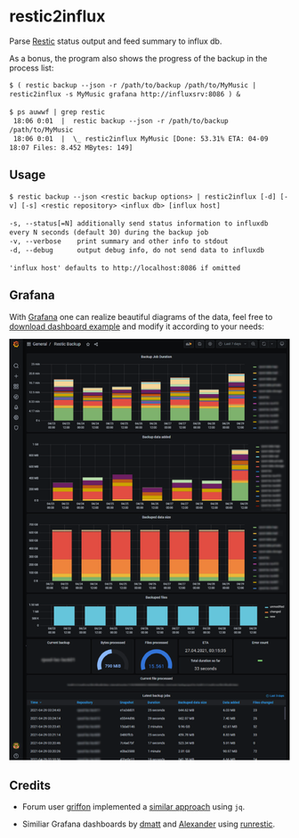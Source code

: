 # restic2influx

Parse [Restic](https://restic.net/) status output and feed summary to influx db.

As a bonus, the program also shows the progress of the backup in the process list:
```
$ ( restic backup --json -r /path/to/backup /path/to/MyMusic | restic2influx -s MyMusic grafana http://influxsrv:8086 ) &

$ ps auwwf | grep restic
 18:06 0:01  |  restic backup --json -r /path/to/backup /path/to/MyMusic
 18:06 0:01  |  \_ restic2influx MyMusic [Done: 53.31% ETA: 04-09 18:07 Files: 8.452 MBytes: 149]
```

## Usage

```
$ restic backup --json <restic backup options> | restic2influx [-d] [-v] [-s] <restic repository> <influx db> [influx host]

-s, --status[=N] additionally send status information to influxdb every N seconds (default 30) during the backup job
-v, --verbose    print summary and other info to stdout
-d, --debug      output debug info, do not send data to influxdb

'influx host' defaults to http://localhost:8086 if omitted
```

## Grafana

With [Grafana](https://grafana.com/) one can realize beautiful diagrams of the
data, feel free to [download dashboard example](restic2influx-grafana.json)
and modify it according to your needs:

![Picture of an example Grafana dashboard](restic2influx-grafana.png "Grafana example dashboard")

## Credits

- Forum user [griffon](https://forum.restic.net/u/griffon/) implemented a
[similar approach](https://forum.restic.net/t/restic-grafana-dashboard/1662/8) using `jq`.

- Similiar Grafana dashboards by [dmatt](https://grafana.com/grafana/dashboards/11064) and
[Alexander](https://grafana.com/grafana/dashboards/4198) using
[runrestic](https://pypi.org/project/runrestic/).

